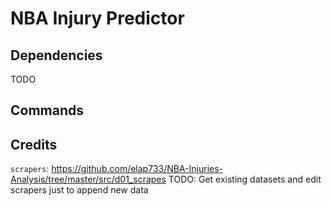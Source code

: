 # NBA Injury Predictor

## Dependencies

TODO

## Commands

## Credits

`scrapers`: https://github.com/elap733/NBA-Injuries-Analysis/tree/master/src/d01_scrapes
TODO: Get existing datasets and edit scrapers just to append new data
